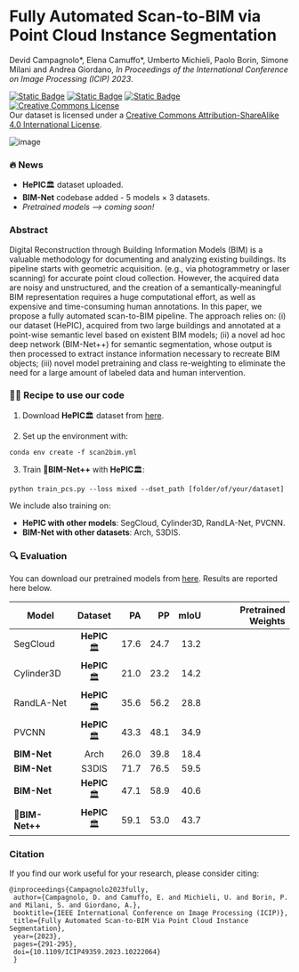 # Fully Automated Scan-to-BIM via Point Cloud Instance Segmentation

Devid Campagnolo*, Elena Camuffo*, Umberto Michieli, Paolo Borin, Simone Milani and Andrea Giordano, _In Proceedings of the International Conference on Image Processing (ICIP) 2023_. 

[![Static Badge](https://img.shields.io/badge/dataset-brightgreen?style=for-the-badge&labelColor=white)](https://drive.google.com/drive/u/3/folders/1NmRegFS9HQQx7IJ7Klpn8mgWbW6bv9Eo)
[![Static Badge](https://img.shields.io/badge/paper-lightblue?style=for-the-badge&labelColor=white)](https://ieeexplore.ieee.org/abstract/document/10222064)
[![Static Badge](https://img.shields.io/badge/presentation-orange?style=for-the-badge&labelColor=white)](https://github.com/LTTM/Scan-to-BIM/files/12861649/Fully-Automated.Scan-to-BIM.via.Point.Cloud.Instance.Segmentation.Base.pdf)
<a rel="license" href="http://creativecommons.org/licenses/by-sa/4.0/"><img alt="Creative Commons License" style="border-width:0" src="https://i.creativecommons.org/l/by-sa/4.0/88x31.png" /></a><br />Our dataset is licensed under a <a rel="license" href="http://creativecommons.org/licenses/by-sa/4.0/">Creative Commons Attribution-ShareAlike 4.0 International License</a>.

![image](https://github.com/LTTM/Scan-to-BIM/assets/63043735/d7bec320-4277-494c-8da1-5bfcf3469458)

### 🔥 News
- **HePIC**🏛️ dataset uploaded.
- **BIM-Net** codebase added - 5 models $\times$ 3 datasets.
- *Pretrained models --> coming soon!*

### Abstract 

Digital Reconstruction through Building Information Models (BIM) is a valuable methodology for documenting and analyzing existing buildings. Its pipeline starts with geometric acquisition. (e.g., via photogrammetry or laser scanning) for accurate point cloud collection. However, the acquired data are noisy and unstructured, and the creation of a semantically-meaningful BIM representation requires a huge computational effort, as well as expensive and time-consuming human annotations. In this paper, we propose a fully automated scan-to-BIM pipeline. The approach relies on: (i) our dataset (HePIC), acquired from two large buildings and annotated at a point-wise semantic level based on existent BIM models; (ii) a novel ad hoc deep network (BIM-Net++) for semantic segmentation, whose output is then processed to extract instance information necessary to recreate BIM objects; (iii) novel model pretraining and class re-weighting to eliminate the need for a large amount of labeled data and human intervention.

### 👩‍🍳 Recipe to use our code

1) Download **HePIC**🏛️ dataset from [here](https://drive.google.com/drive/u/3/folders/1NmRegFS9HQQx7IJ7Klpn8mgWbW6bv9Eo).

2) Set up the environment with:
 ```
conda env create -f scan2bim.yml
 ```

 3) Train 🚀**BIM-Net++** with **HePIC**🏛️:
  ```
python train_pcs.py --loss mixed --dset_path [folder/of/your/dataset]
 ```

We include also training on:
- **HePIC with other models**: SegCloud, Cylinder3D, RandLA-Net, PVCNN.
- **BIM-Net with other datasets**: Arch, S3DIS.


### 🔍 Evaluation
You can download our pretrained models from [here]().
Results are reported here below.

| Model |    Dataset    |  PA |  PP | mIoU | Pretrained Weights |
|-------|:-------------:|-----:|-----:|-----:|---:|
SegCloud | **HePIC**🏛️ | 17.6 | 24.7| 13.2 |
Cylinder3D | **HePIC**🏛️ | 21.0 | 23.2 | 14.2 |
RandLA-Net | **HePIC**🏛️ |  35.6 | 56.2 | 28.8 |
PVCNN | **HePIC**🏛️ | 43.3 | 48.1 | 34.9 |
**BIM-Net** |  Arch | 26.0 | 39.8 | 18.4 |
**BIM-Net** |  S3DIS | 71.7 | 76.5 | 59.5 |
**BIM-Net** | **HePIC**🏛️ | 47.1 | 58.9 | 40.6 |
🚀**BIM-Net++** | **HePIC**🏛️ | 59.1 | 53.0 | 43.7 |

### Citation
If you find our work useful for your research, please consider citing:

 ```
@inproceedings{Campagnolo2023fully,
  author={Campagnolo, D. and Camuffo, E. and Michieli, U. and Borin, P. and Milani, S. and Giordano, A.},
  booktitle={IEEE International Conference on Image Processing (ICIP)}, 
  title={Fully Automated Scan-to-BIM Via Point Cloud Instance Segmentation}, 
  year={2023},
  pages={291-295},
  doi={10.1109/ICIP49359.2023.10222064}
  }
 ```
